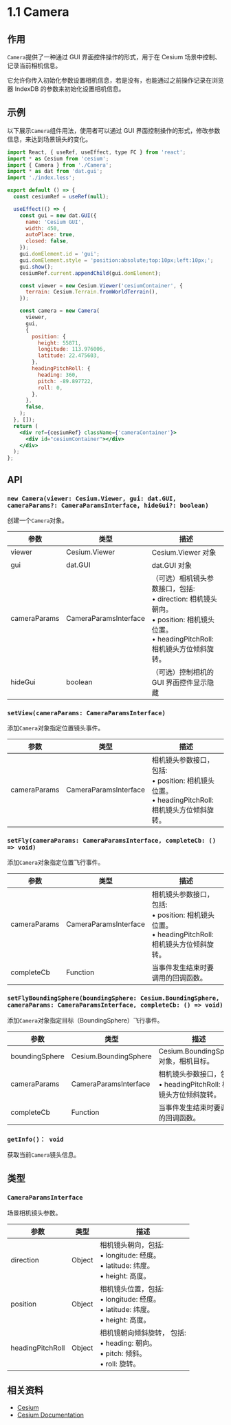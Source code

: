 # 1.1 Camera

## 作用

`Camera`提供了一种通过 GUI 界面控件操作的形式，用于在 Cesium 场景中控制、记录当前相机信息。

它允许你传入初始化参数设置相机信息，若是没有，也能通过之前操作记录在浏览器 IndexDB 的参数来初始化设置相机信息。

## 示例

以下展示`Camera`组件用法，使用者可以通过 GUI 界面控制操作的形式，修改参数信息，来达到场景镜头的变化。

```jsx
import React, { useRef, useEffect, type FC } from 'react';
import * as Cesium from 'cesium';
import { Camera } from './Camera';
import * as dat from 'dat.gui';
import './index.less';

export default () => {
  const cesiumRef = useRef(null);

  useEffect(() => {
    const gui = new dat.GUI({
      name: 'Cesium GUI',
      width: 450,
      autoPlace: true,
      closed: false,
    });
    gui.domElement.id = 'gui';
    gui.domElement.style = 'position:absolute;top:10px;left:10px;';
    gui.show();
    cesiumRef.current.appendChild(gui.domElement);

    const viewer = new Cesium.Viewer('cesiumContainer', {
      terrain: Cesium.Terrain.fromWorldTerrain(),
    });

    const camera = new Camera(
      viewer,
      gui,
      {
        position: {
          height: 55871,
          longitude: 113.976006,
          latitude: 22.475603,
        },
        headingPitchRoll: {
          heading: 360,
          pitch: -89.897722,
          roll: 0,
        },
      },
      false,
    );
  }, []);
  return (
    <div ref={cesiumRef} className={'cameraContainer'}>
      <div id="cesiumContainer"></div>
    </div>
  );
};
```

## API

### `new Camera(viewer: Cesium.Viewer, gui: dat.GUI, cameraParams?: CameraParamsInterface, hideGui?: boolean)`

创建一个`Camera`对象。

| 参数         | 类型                  | 描述                                                                                                                                            |
| ------------ | --------------------- | ----------------------------------------------------------------------------------------------------------------------------------------------- |
| viewer       | Cesium.Viewer         | Cesium.Viewer 对象                                                                                                                              |
| gui          | dat.GUI               | dat.GUI 对象                                                                                                                                    |
| cameraParams | CameraParamsInterface | （可选）相机镜头参数接口，包括: <br> • direction: 相机镜头朝向。 <br> • position: 相机镜头位置。<br> • headingPitchRoll: 相机镜头方位倾斜旋转。 |
| hideGui      | boolean               | （可选）控制相机的 GUI 界面控件显示隐藏                                                                                                         |

### `setView(cameraParams: CameraParamsInterface)`

添加`Camera`对象指定位置镜头事件。

| 参数         | 类型                  | 描述                                                                                                   |
| ------------ | --------------------- | ------------------------------------------------------------------------------------------------------ |
| cameraParams | CameraParamsInterface | 相机镜头参数接口，包括: <br> • position: 相机镜头位置。<br> • headingPitchRoll: 相机镜头方位倾斜旋转。 |

### `setFly(cameraParams: CameraParamsInterface, completeCb: () => void)`

添加`Camera`对象指定位置飞行事件。

| 参数         | 类型                  | 描述                                                                                                   |
| ------------ | --------------------- | ------------------------------------------------------------------------------------------------------ |
| cameraParams | CameraParamsInterface | 相机镜头参数接口，包括: <br> • position: 相机镜头位置。<br> • headingPitchRoll: 相机镜头方位倾斜旋转。 |
| completeCb   | Function              | 当事件发生结束时要调用的回调函数。                                                                     |

### `setFlyBoundingSphere(boundingSphere: Cesium.BoundingSphere, cameraParams: CameraParamsInterface, completeCb: () => void)`

添加`Camera`对象指定目标（BoundingSphere）飞行事件。

| 参数           | 类型                  | 描述                                                                    |
| -------------- | --------------------- | ----------------------------------------------------------------------- |
| boundingSphere | Cesium.BoundingSphere | Cesium.BoundingSphere 对象，相机目标。                                  |
| cameraParams   | CameraParamsInterface | 相机镜头参数接口，包括: <br> • headingPitchRoll: 相机镜头方位倾斜旋转。 |
| completeCb     | Function              | 当事件发生结束时要调用的回调函数。                                      |

### `getInfo()： void`

获取当前`Camera`镜头信息。

## 类型

### `CameraParamsInterface`

场景相机镜头参数。

| 参数             | 类型   | 描述                                                                                     |
| ---------------- | ------ | ---------------------------------------------------------------------------------------- |
| direction        | Object | 相机镜头朝向，包括: <br> • longitude: 经度。<br> • latitude: 纬度。<br> • height: 高度。 |
| position         | Object | 相机镜头位置，包括: <br> • longitude: 经度。<br> • latitude: 纬度。<br> • height: 高度。 |
| headingPitchRoll | Object | 相机镜朝向倾斜旋转， 包括: <br> • heading: 朝向。<br> • pitch: 倾斜。<br> • roll: 旋转。 |

## 相关资料

- [Cesium](https://cesium.com/)
- [Cesium Documentation](https://cesium.com/docs/)
